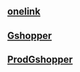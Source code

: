 ## [onelink](gshopper.onelink.me/Ousw?pid=app_links_test)

## [Gshopper](https://www.gshopper.com)

## [ProdGshopper](http://prod.gshopper.com)
